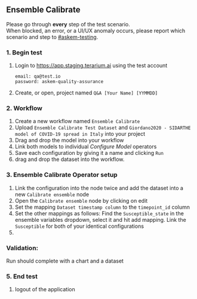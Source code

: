 ## Ensemble Calibrate
Please go through __every__ step of the test scenario.\
When blocked, an error, or a UI/UX anomaly occurs, please report which scenario and step to [\#askem-testing](https://unchartedsoftware.slack.com/archives/C06FGLXB2CE).

### 1. Begin test
1. Login to https://app.staging.terarium.ai using the test account
    ```
    email: qa@test.io
    password: askem-quality-assurance
    ```
2. Create, or open, project named `Q&A [Your Name] [YYMMDD]`

### 2. Workflow
1. Create a new workflow named `Ensemble Calibrate`
2. Upload `Ensemble Calibrate Test Dataset` and `Giordano2020 - SIDARTHE model of COVID-19 spread in Italy` into your project
3. Drag and drop the model into your workflow
4. Link both models to individual  _Configure Model_ operators 
6. Save each configuration by giving it a name and clicking `Run`
7. drag and drop the dataset into the workflow.

### 3. Ensemble Calibrate Operator setup
1. Link the configuration into the node twice and add the dataset into a new `Calibrate ensemble` node
2. Open the `Calibrate ensemble` node by clicking on edit
3. Set the mapping `Dataset timestamp column` to the `timepoint_id` column
4. Set the other mappings as follows:
    Find the `Susceptible_state` in the ensemble variables dropdown, select it and hit add mapping.
      Link the `Susceptible` for both of your identical configurations
5. 

### Validation:
Run should complete with a chart and a dataset

### 5. End test
1. logout of the application 
